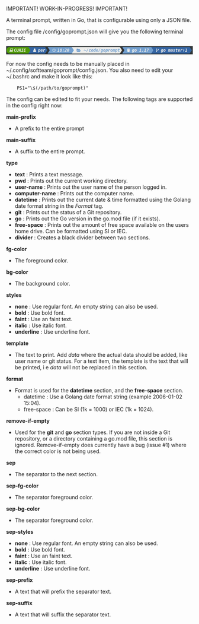 IMPORTANT! WORK-IN-PROGRESS! IMPORTANT!

A terminal prompt, written in Go, that is configurable using only a JSON file.

The config file /config/goprompt.json will give you the following terminal prompt:

![goprompt](/assets/goprompt.png)

For now the config needs to be manually placed in ~/.config/softteam/goprompt/config.json. You also need to edit your ~/.bashrc and make it look like this:

```
    PS1="\$(/path/to/goprompt)"	
```

The config can be edited to fit your needs. The following tags are supported in the config right now:

**main-prefix**

* A prefix to the entire prompt

**main-suffix**

* A suffix to the entire prompt.

**type**

* **text** : Prints a text message.
* **pwd** : Prints out the current working directory.
* **user-name** : Prints out the user name of the person logged in.
* **computer-name** : Prints out the computer name.
* **datetime** : Prints out the current date & time formatted using the Golang date format string in the *Format* tag.
* **git** : Prints out the status of a Git repository.
* **go** : Prints out the Go version in the go.mod file (if it exists).
* **free-space** : Prints out the amount of free space available on the users home drive. Can be formatted using SI or IEC.
* **divider** : Creates a black divider between two sections.

**fg-color**

* The foreground color.

**bg-color**

* The background color.

**styles**

* **none** : Use regular font. An empty string can also be used.
* **bold** : Use bold font.
* **faint** : Use an faint text.
* **italic** : Use italic font.
* **underline** : Use underline font.

**template**

* The text to print. Add $data$ where the actual data should be added, like user name or git status. For a text item, the template is the text that will be printed, i e $data$ will not be replaced in this section.

**format**

* Format is used for the **datetime** section, and the **free-space** section.
    * datetime : Use a Golang date format string (example 2006-01-02 15:04).
    * free-space : Can be SI (1k = 1000) or IEC (1k = 1024).

**remove-if-empty**

* Used for the **git** and **go** section types. If you are not inside a Git repository, or a directory containing a go.mod file, this section is ignored. Remove-if-empty does currently have a bug (issue #1) where the correct color is not being used.

**sep** 

* The separator to the next section.

**sep-fg-color** 

* The separator foreground color.

**sep-bg-color**

* The separator foreground color.

**sep-styles**

* **none** : Use regular font. An empty string can also be used.
* **bold** : Use bold font.
* **faint** : Use an faint text.
* **italic** : Use italic font.
* **underline** : Use underline font.

**sep-prefix**

* A text that will prefix the separator text.

**sep-suffix**

* A text that will suffix the separator text.
